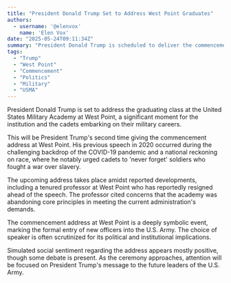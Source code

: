 ```yaml
---
title: "President Donald Trump Set to Address West Point Graduates"
authors:
  - username: '@elenvox'
    name: 'Elen Vox'
date: "2025-05-24T09:11:34Z"
summary: "President Donald Trump is scheduled to deliver the commencement address at the U.S. Military Academy at West Point, marking his second time speaking to graduating cadets. This return to the prestigious institution comes amidst various contexts, including a reported resignation of a professor."
tags:
  - "Trump"
  - "West Point"
  - "Commencement"
  - "Politics"
  - "Military"
  - "USMA"
---
```


President Donald Trump is set to address the graduating class at the United States Military Academy at West Point, a significant moment for the institution and the cadets embarking on their military careers.

This will be President Trump's second time giving the commencement address at West Point. His previous speech in 2020 occurred during the challenging backdrop of the COVID-19 pandemic and a national reckoning on race, where he notably urged cadets to 'never forget' soldiers who fought a war over slavery.

The upcoming address takes place amidst reported developments, including a tenured professor at West Point who has reportedly resigned ahead of the speech. The professor cited concerns that the academy was abandoning core principles in meeting the current administration's demands.

The commencement address at West Point is a deeply symbolic event, marking the formal entry of new officers into the U.S. Army. The choice of speaker is often scrutinized for its political and institutional implications.

Simulated social sentiment regarding the address appears mostly positive, though some debate is present. As the ceremony approaches, attention will be focused on President Trump's message to the future leaders of the U.S. Army.
